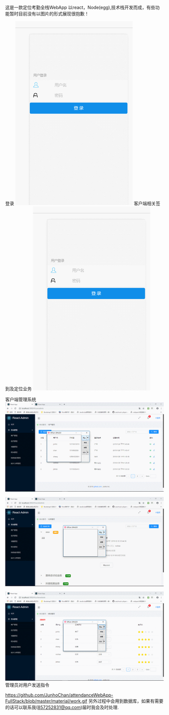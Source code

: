 ﻿这是一款定位考勤全栈WebApp 以react，Node(egg),技术栈开发而成，有些功能暂时目前没有以图片的形式展现很抱歉！
 
 登录
 ![image](https://github.com/JunhoChan/attendanceWebApp-FullStack/blob/master/material/login.gif?strip%7CimageView2/2/w/300)
 客户端相关签到及定位业务
 ![image](https://github.com/JunhoChan/attendanceWebApp-FullStack/blob/master/material/login.gif?strip%7CimageView2/2/w/300)
 
 客户端管理系统
![image]( https://github.com/JunhoChan/attendanceWebApp-FullStack/blob/master/material/adminU.gif?strip%7CimageView2/2/w/300)

![image]( https://github.com/JunhoChan/attendanceWebApp-FullStack/blob/master/material/GIF.gif?strip%7CimageView2/2/w/300)
 
![image]( https://github.com/JunhoChan/attendanceWebApp-FullStack/blob/master/material/chat.gif?strip%7CimageView2/2/w/300)
管理员对用户发送指令
 
 
 https://github.com/JunhoChan/attendanceWebApp-FullStack/blob/master/material/work.gif
 另外过程中会用到数据库，如果有需要的话可以联系我(857252831@qq.com)届时我会及时处理.
